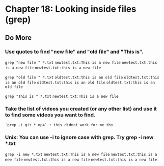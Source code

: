 
# Chapter 18: Looking inside files (grep)

## Do More

### Use quotes to find "new file" and "old file" and "This is".

   `grep "new file " *.txt`
   `newtest.txt:This is a new file`
   `newtest.txt:this is a new file`
   `newtest.txt:this is a new file`
   
   `grep "old file " *.txt`
   `oldtest.txt:this is an old file`
   `oldtest.txt:this is an old file`
   `oldtest.txt:this is an old file`
   `oldtest.txt:this is an old file`
   
   `grep "This is " *.txt`
   `newtest.txt:This is a new file`

### Take the list of videos you created (or any other list) and use it to find some videos you want to find.

    `grep -i git *.mp4` : this didnot work for me tho

### Unix: You can use -i to ignore case with grep. Try grep -i new *.txt

  `grep -i new *.txt`
  `newtest.txt:This is a new file`
  `newtest.txt:this is a new file`
  `newtest.txt:this is a new file`
  `newtest.txt:this is a new file`
